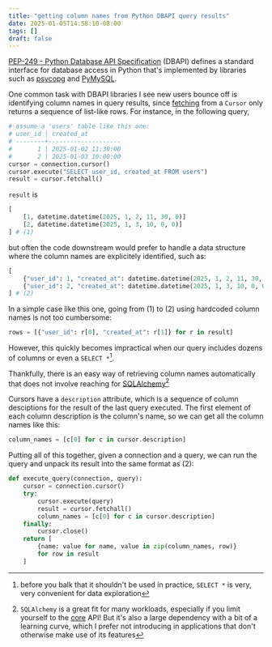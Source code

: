 ```yaml
---
title: "getting column names from Python DBAPI query results"
date: 2025-01-05T14:58:10-08:00
tags: []
draft: false
---
```


[PEP-249 - Python Database API Specification](https://peps.python.org/pep-0249/)
(DBAPI) defines a standard interface for database access in Python that's implemented 
by libraries such as [psycopg](https://www.psycopg.org/docs/) and
[PyMySQL](https://pymysql.readthedocs.io/en/latest/).

One common task with DBAPI libraries I see new users bounce off is identifying
column names in query results, since 
[fetching](https://peps.python.org/pep-0249/#cursor-methods) from a `Cursor` only 
returns a sequence of list-like rows. For instance, in the following query,
```python
# assume a 'users' table like this one:
# user_id | created_at
# --------+--------------------
#       1 | 2025-01-02 11:30:00
#       2 | 2025-01-03 10:00:00
cursor = connection.cursor()
cursor.execute("SELECT user_id, created_at FROM users")
result = cursor.fetchall()
```
`result` is
```python
[
    [1, datetime.datetime(2025, 1, 2, 11, 30, 0)]
    [2, datetime.datetime(2025, 1, 3, 10, 0, 0)]
] # (1)
```
but often the code downstream would prefer to handle a data structure where the column
names are explicitely identified, such as:
```python
[
    {"user_id": 1, "created_at": datetime.datetime(2025, 1, 2, 11, 30, 0)},
    {"user_id": 2, "created_at": datetime.datetime(2025, 1, 3, 10, 0, 0)},
] # (2)
```
In a simple case like this one, going from (1) to (2) using hardcoded column
names is not too cumbersome:
```py
rows = [{"user_id": r[0], "created_at": r[1]} for r in result]
```
However, this quickly becomes impractical when our query includes dozens of columns or
even a `SELECT *`[^1].

Thankfully, there is an easy way of retrieving column names automatically that does not 
involve reaching for [SQLAlchemy](https://www.sqlalchemy.org/)[^2]

Cursors have a `description` attribute, which is a sequence of column desciptions for
the result of the last query executed. The first element of each column description is
the column's name, so we can get all the column names like this:
```py
column_names = [c[0] for c in cursor.description]
```

Putting all of this together, given a connection and a query, we can run the
query and unpack its result into the same format as (2):
```python
def execute_query(connection, query):
    cursor = connection.cursor()
    try:
        cursor.execute(query)
        result = cursor.fetchall()
        column_names = [c[0] for c in cursor.description]
    finally:
        cursor.close()
    return [
        {name: value for name, value in zip(column_names, row)}
        for row in result
    ]
```

[^1]: before you balk that it shouldn't be used in practice, `SELECT *` is very, very
convenient for data exploration

[^2]: `SQLAlchemy` is a great fit for many workloads, especially if you limit
yourself to the [core](https://docs.sqlalchemy.org/en/20/core/) API! But it's also
a large dependency with a bit of a learning curve, which I prefer not
introducing in applications that don't otherwise make use of its features
